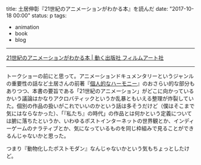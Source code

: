 title: 土居伸彰『21世紀のアニメーションがわかる本』を読んだ
date: "2017-10-18 00:00"
status: p
tags:
- animation
- book
- blog
---

[21世紀のアニメーションがわかる本 \| 動く出版社 フィルムアート社](http://filmart.co.jp/books/review/21seiki_anime/)

---

トークショーの前にと思って。アニメーションドキュメンタリーというジャンルの重要性の話など土居さんの前著『[個人的なハーモニー](/2017/02/06/201702/personal-hermony/)』のおさらい的な部分もありつつ、本書の要旨である「21世紀のアニメーション」がどこに向かっているかいう議論はかなりアクロバティックというか乱暴ともいえる整理が炸裂していた。個別の作品の扱いがこれでいいのかという話は多そうだけど（僕はそこまで気にはならなかった）、「『私たち』の時代」の作品とは何かという定義については腑に落ちたというか、いわゆるポストインターネットの世界観とか、インディーゲームのナラティブとか、気になっているものを同じ枠組みで見ることができるんじゃないかと思った。

つまり『動物化したポストモダン』なんじゃないかという気もちょっとしたけど。
